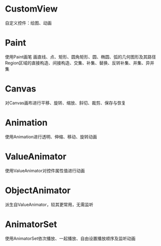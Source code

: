 ﻿# CustomView
自定义控件：绘图、动画

# Paint
使用Paint画笔
画直线、点、矩形、圆角矩形、圆、椭圆、弧的几何图形及其路径
Region区域的直接构造、间接构造、交集、补集、替换、反转补集、并集、异并集

# Canvas
对Canvas画布进行平移、旋转、缩放、斜切、裁剪、保存与恢复

# Animation
使用Animation进行透明、伸缩、移动、旋转动画

# ValueAnimator
使用ValueAnimator对控件属性值进行动画

# ObjectAnimator
派生自ValueAnimator，较其更常用，无需监听

# AnimatorSet
使用AnimatorSet依次播放、一起播放、自由设置播放顺序及监听动画